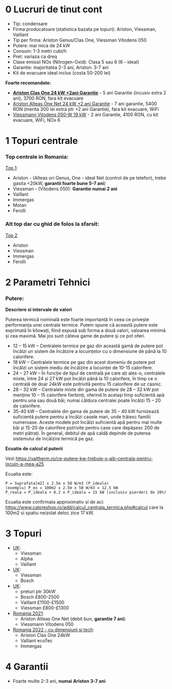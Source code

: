 0 Lucruri de tinut cont
=======================

- Tip: condensare
- Firma producatoare (statistica bazata pe topuri): Ariston, Viessman, Vaillant
- Tip per firma: Ariston Genus/Clas One, Viessman Vitodens 050
- Putere: mai mica de 24 kW
- Consum: 1-3 metri cubi/h
- Pret: variaza ca dreq
- Clase emissii NOx (Nitrogen-Oxid): Clasa 5 sau 6 (6 - ideal)
- Garantie: majoritatea 2-3 ani, Ariston: 3-7 ani
- Kit de evacuare ideal inclus (costa 50-200 lei)

**Foarte recomandate:**

- [**Ariston Clas One 24 kW +2ani Garantie**](https://www.dedeman.ro/brasov/centrala-termica-pe-gaz-cu-condensare-ariston-clas-one-24-fara-kit-evacuare-cu-garantie-extinsa-2-ani/p/2022728-2026473) - 5 ani Garantie (incusiv extra 2 ani), 3700 RON, fara kit evacuare
- [Ariston Alteas One Net 24 kW +2 ani Garantie](https://www.dedeman.ro/ro/centrala-termica-pe-gaz-cu-condensare-ariston-alteas-one-net-24-fara-kit-evacuare-cu-garantie-extinsa-2-ani/p/2022722-2026473) - 7 ani garantie, 5400 RON (merita 300 lei extra ptr +2 ani Garantie), fara kit evacuare, WiFi
- [Viessmann Vitodens 050-W 19 kW](https://www.dedeman.ro/brasov/centrala-termica-pe-gaz-cu-condensare-viessmann-vitodens-050-w-19-wifi-kit-evacuare/p/2027443) - 2 ani Garantie, 4100 RON, cu kit evacuare, WiFi, NOx 6


1 Topuri centrale
=================

### Top centrale in Romania:

[Top 1](https://www.cazanecentrale.ro/top-10-centrale-termice-condensare/):

- Ariston - (Alteas ori Genus, One - ideal Net (control de pe telefon), trebe gasita <20kW, **garantii foarte bune 5-7 ani**)
- Viessman - (Vitodens 050): **Garantie numai 2 ani**
- Vaillant
- Immergas
- Motan
- Ferolli

### Alt top dar cu ghid de folos la sfarsit:

[Top 2](https://www.recenziidetop.ro/centrala-pe-gaz/)

- Ariston
- Viessman
- Immergas
- Ferolli


2 Parametri Tehnici
===================

### Putere:

**Descriere si intervale de valori**

Puterea termică nominală este foarte importantă în ceea ce privește performanța unei centrale termice. Putem spune că această putere este exprimată în kilowați, fiind expusă sub forma a două valori, valoarea minimă și cea maximă. Mai jos sunt câteva game de putere și ce pot oferi.

-    12 – 15 kW – Centralele termice pe gaz din această gamă de putere pot încălzi un sistem de încălzire a locuințelor cu o dimensiune de până la 10 calorifere.
-    18 kW – Centralele termice pe gaz din acest domeniu de putere pot încălzi un sistem mediu de încălzire a locuinței de 10-15 calorifere.
-    24 – 27 kW – În funcție de tipul de centrală pe care ați ales-o, centralele mixte, între 24 și 27 kW pot încălzi până la 10 calorifere, în timp ce o centrală de doar 24kW este potrivită pentru 15 calorifere de uz casnic.
-    28 – 32 kW – Centralele mixte din gama de putere de 28 – 32 kW pot menține 10 – 15 calorifere fierbinți, oferind în același timp suficientă apă pentru una sau două băi; numai căldura centralei poate încălzi 15 – 20 de calorifere.
-    35-40 kW – Centralele din gama de putere de 35 – 40 kW furnizează suficientă putere pentru a încălzi casele mari, unde trăiesc familii numeroase. Aceste modele pot încălzi suficientă apă pentru mai multe băi și 15-20 de calorifere potrivite pentru case care depășesc 200 de metri pătrați. În general, debitul de apă caldă depinde de puterea sistemului de încălzire termică pe gaz.

**Ecuatie de calcul al puterii**

Vezi https://valtherm.ro/ce-putere-kw-trebuie-s-aib-centrala-pentru-locuin-a-mea-a25

Ecuatia este:

```
P = Suprafata[m2] x 2.5m x 50 W/m3 (P_ideala)
(exemplu) P_ex = 100m2 x 2.5m x 50 W/m3 = 12.5 kW
P_reala = P_ideala + 0.2 x P_ideala = 15 kW (inclusiv pierderi de 20%)
```

Ecuatia este confirmata approximativ si de aci: https://www.caloreshop.ro/add/calcul_centrala_termica.php#calcul care la 100m2 si spatiu neizolat deloc zice 17 kW.


3 Topuri
========

- [UK](https://heatable.co.uk/boiler-advice/best-combi-boiler-2019-uk):
  - Viessman
  - Alpha
  - Vaillant
- [UK](https://www.boilercentral.com/guides/best-combi-boilers-uk/):
  - Viessman
  - Bosch
- [UK](https://www.which.co.uk/reviews/boilers/article/boiler-brand-guides/best-combi-boiler-brands-a1cCp5J6LCFu):
  - preturi ptr 30kW
  - Bosch £800-2500
  - Vaillant £1100-£1500
  - Viessman £800-£1300
- [Romania 2021](https://casasidesign.ro/cele-mai-bune-centrale-termice-pe-gaz):
  - Ariston Alteas One Net (debit bun, **garantie 7 ani**)
  - Viessmann Vitodens 050
- [Romania 2022 - cu dimensiuni si tech](https://www.ereview.ro/top-15-cele-mai-bune-centrale-termice-pe-gaz/):
  - Ariston Clas One 24kW
  - Valliant ecoTec
  - Immergas


4 Garantii
==========

- Foarte multe 2-3 ani, **numai Ariston 3-7 ani**

